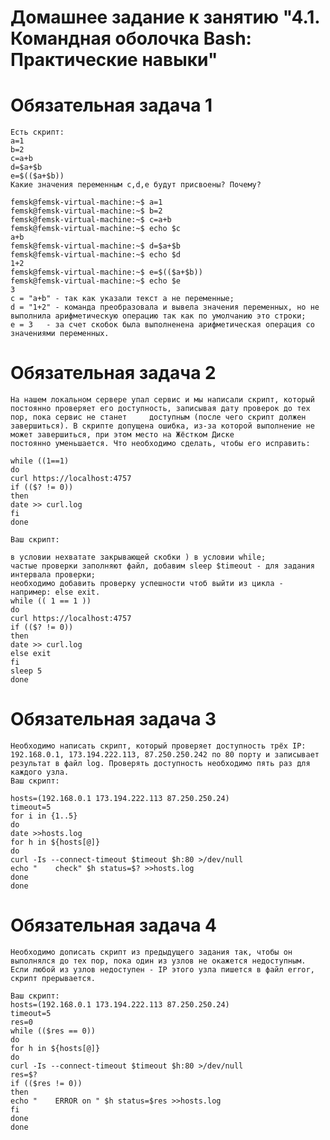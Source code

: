 # Домашнее задание к занятию "4.1. Командная оболочка Bash: Практические навыки"

# Обязательная задача 1

    Есть скрипт:
    a=1
    b=2
    c=a+b
    d=$a+$b
    e=$(($a+$b))
    Какие значения переменным c,d,e будут присвоены? Почему?
    
    femsk@femsk-virtual-machine:~$ a=1
    femsk@femsk-virtual-machine:~$ b=2
    femsk@femsk-virtual-machine:~$ c=a+b
    femsk@femsk-virtual-machine:~$ echo $c
    a+b
    femsk@femsk-virtual-machine:~$ d=$a+$b
    femsk@femsk-virtual-machine:~$ echo $d
    1+2
    femsk@femsk-virtual-machine:~$ e=$(($a+$b))
    femsk@femsk-virtual-machine:~$ echo $e
    3
    c = "a+b" - так как указали текст а не переменные;
    d = "1+2" - команда преобразовала и вывела значения переменных, но не выполнила арифметическую операцию так как по умолчанию это строки; 
    e = 3   - за счет скобок была выполненена арифметическая операция со значениями переменных.   

# Обязательная задача 2
    На нашем локальном сервере упал сервис и мы написали скрипт, который постоянно проверяет его доступность, записывая дату проверок до тех пор, пока сервис не станет     доступным (после чего скрипт должен завершиться). В скрипте допущена ошибка, из-за которой выполнение не может завершиться, при этом место на Жёстком Диске             постоянно уменьшается. Что необходимо сделать, чтобы его исправить:

    while ((1==1)
    do
    curl https://localhost:4757
    if (($? != 0))
    then
    date >> curl.log
    fi
    done
   
    Ваш скрипт:
   
    в условии нехватате закрывающей скобки ) в условии while;
    частые проверки заполняют файл, добавим sleep $timeout - для задания интервала проверки;
    необходимо добавить проверку успешности чтоб выйти из цикла - например: else exit.
    while (( 1 == 1 ))
    do
    curl https://localhost:4757
    if (($? != 0))
    then
    date >> curl.log
    else exit
    fi
    sleep 5
    done
    
# Обязательная задача 3

    Необходимо написать скрипт, который проверяет доступность трёх IP: 192.168.0.1, 173.194.222.113, 87.250.250.242 по 80 порту и записывает результат в файл log. Проверять доступность необходимо пять раз для каждого узла.
    Ваш скрипт:
    
    hosts=(192.168.0.1 173.194.222.113 87.250.250.24)
    timeout=5
    for i in {1..5}
    do
    date >>hosts.log
    for h in ${hosts[@]}
    do
	curl -Is --connect-timeout $timeout $h:80 >/dev/null
    echo "    check" $h status=$? >>hosts.log
    done
    done

# Обязательная задача 4

    Необходимо дописать скрипт из предыдущего задания так, чтобы он выполнялся до тех пор, пока один из узлов не окажется недоступным. Если любой из узлов недоступен - IP этого узла пишется в файл error, скрипт прерывается.

    Ваш скрипт:
    hosts=(192.168.0.1 173.194.222.113 87.250.250.24)
    timeout=5
    res=0
    while (($res == 0))
    do
    for h in ${hosts[@]}
    do
	curl -Is --connect-timeout $timeout $h:80 >/dev/null
	res=$?
	if (($res != 0))
	then
	echo "    ERROR on " $h status=$res >>hosts.log
	fi
    done
    done
